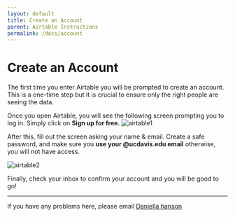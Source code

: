 ```yaml
---
layout: default
title: Create an Account
parent: Airtable Instructions
permalink: /docs/account
---
```

# Create an Account
The first time you enter Airtable you will be prompted to create an account. This is a one-time step but it is crucial to ensure only the right people are seeing the data.

Once you open Airtable, you will see the following screen prompting you to log in. Simply click on **Sign up for free.**
![airtable1][image-1]

After this, fill out the screen asking your name & email. Create a safe password, and make sure you **use your @ucdavis.edu email** otherwise, you will not have access.

![airtable2][image-2]

Finally, check your inbox to confirm your account and you will be good to go!

---

If you have any problems here, please email [Daniella hanson][1]

[1]:	mailto:dahanson@ucdavis.edu

[image-1]:	https://i.imgur.com/NJEO91p.png
[image-2]:	https://i.imgur.com/XCtnFji.png
